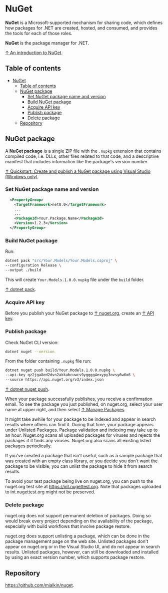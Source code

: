 # NuGet

**NuGet** is a Microsoft-supported mechanism for sharing code, which defines how packages for .NET are created, hosted, and consumed, and provides the tools for each of those roles.

**NuGet** is the package manager for .NET.

[↑ An introduction to NuGet](https://learn.microsoft.com/en-us/nuget/what-is-nuget).

## Table of contents

- [NuGet](#nuget)
  - [Table of contents](#table-of-contents)
  - [NuGet package](#nuget-package)
    - [Set NuGet package name and version](#set-nuget-package-name-and-version)
    - [Build NuGet package](#build-nuget-package)
    - [Acquire API key](#acquire-api-key)
    - [Publish package](#publish-package)
    - [Delete package](#delete-package)
  - [Repository](#repository)

## NuGet package

A **NuGet package** is a single ZIP file with the `.nupkg` extension that contains compiled code, i.e. DLLs, other files related to that code, and a descriptive manifest that includes information like the package's version number.

[↑ Quickstart: Create and publish a NuGet package using Visual Studio (Windows only)](https://learn.microsoft.com/en-us/nuget/quickstart/create-and-publish-a-package-using-visual-studio?tabs=netcore-cli).

### Set NuGet package name and version

```xml
  <PropertyGroup>
    <TargetFramework>net8.0</TargetFramework>
    ...
    ...
    <PackageId>Your.Package.Name</PackageId>
    <Version>1.2.3</Version>
  </PropertyGroup>
```

### Build NuGet package

Run:

```bash
dotnet pack "src/Your.Models/Your.Models.csproj" \
--configuration Release \
--output ./build
```

This will create `Your.Models.1.0.0.nupkg` file under the `build` folder.

[↑ dotnet pack](https://learn.microsoft.com/en-us/dotnet/core/tools/dotnet-pack).

### Acquire API key

Before you publish your NuGet package to [↑ nuget.org](https://www.nuget.org), create an [↑ API key](https://www.nuget.org/account/apikeys).

### Publish package

Check NuGet CLI version:

```bash
dotnet nuget --version
```

From the folder containing `.nupkg` file run:

```bash
dotnet nuget push build/Your.Models.1.0.0.nupkg \
--api-key qz2jga8ed2dvn2akkabcuwcs9ygggg4exypy3ovsy6w6x6 \
--source https://api.nuget.org/v3/index.json
```

[↑ dotnet nuget push](https://learn.microsoft.com/en-us/dotnet/core/tools/dotnet-nuget-push).

When your package successfully publishes, you receive a confirmation email. To see the package you just published, on nuget.org, select your user name at upper right, and then select [↑ Manage Packages](https://www.nuget.org/account/Packages).

It might take awhile for your package to be indexed and appear in search results where others can find it. During that time, your package appears under Unlisted Packages. Package validation and indexing may take up to an hour. Nuget.org scans all uploaded packages for viruses and rejects the packages if it finds any viruses. Nuget.org also scans all existing listed packages periodically.

If you've created a package that isn't useful, such as a sample package that was created with an empty class library, or you decide you don't want the package to be visible, you can unlist the package to hide it from search results.

To avoid your test package being live on nuget.org, you can push to the nuget.org test site at <https://int.nugettest.org>. Note that packages uploaded to int.nugettest.org might not be preserved.

### Delete package

nuget.org does not support permanent deletion of packages. Doing so would break every project depending on the availability of the package, especially with build workflows that involve package restore.

nuget.org does support unlisting a package, which can be done in the package management page on the web site. Unlisted packages don't appear on nuget.org or in the Visual Studio UI, and do not appear in search results. Unlisted packages, however, can still be downloaded and installed by using an exact version number, which supports package restore.

## Repository

<https://github.com/mialkin/nuget>.
